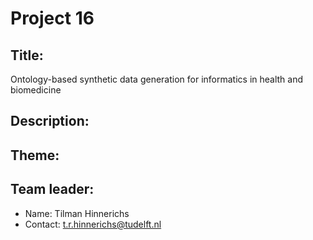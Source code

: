 # Project 16

## Title:

Ontology-based synthetic data generation for informatics in health and biomedicine

## Description:

## Theme:

## Team leader:

 * Name: Tilman Hinnerichs
 * Contact: t.r.hinnerichs@tudelft.nl
 

